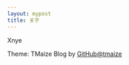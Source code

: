 ```yaml
---
layout: mypost
title: 关于
---
```


Xnye

Theme: TMaize Blog by [GitHub@tmaize](https://github.com/tmaize)
